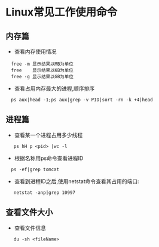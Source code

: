 # Linux常见工作使用命令
## 内存篇
 - 查看内存使用情况
```
  free -m 显示结果以MB为单位 
  free    显示结果以KB为单位
  free -g 显示结果以GB为单位
```
  - 查看占用内存最大的进程,顺序排序
```
  ps aux|head -1;ps aux|grep -v PID|sort -rn -k +4|head
```
## 进程篇
 - 查看某一个进程占用多少线程
 ```
    ps hH p <pid> |wc -l
 ```
 - 根据名称用ps命令查看进程ID
 ```
   ps -ef|grep tomcat
 ```
 - 查看到进程ID之后,使用netstat命令查看其占用的端口:
 ```
    netstat -anp|grep 10997
 ```
 ## 查看文件大小
  - 查看文件信息
```
   du -sh <fileName>
```

 